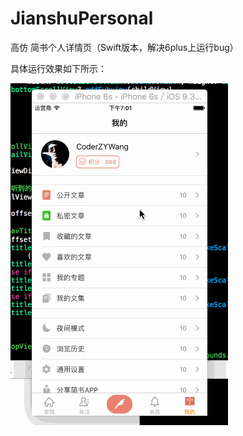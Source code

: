 # JianshuPersonal
高仿 简书个人详情页（Swift版本，解决6plus上运行bug）

具体运行效果如下所示：

![image](https://github.com/CoderZYWang/JianshuPersonal/blob/master/JianShu/Gif/%E7%AE%80%E4%B9%A6%E4%B8%AA%E4%BA%BA%E8%AF%A6%E6%83%85%E9%A1%B5.gif)
